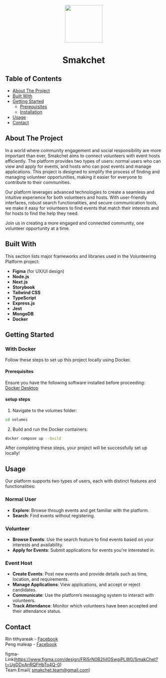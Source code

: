 <p align="center"><img src="https://github.com/MeeReak/backend-smakchet/assets/156150555/60021f68-ae1a-4ede-b46e-6d3284054cd2" width="120px"></p>
<h1 align="center">Smakchet</h1>

## Table of Contents
- [About The Project](#about-the-project)
- [Built With](#built-with)
- [Getting Started](#getting-started)
  - [Prerequisites](#prerequisites)
  - [Installation](#installation)
- [Usage](#usage)
- [Contact](#contact)

## About The Project
In a world where community engagement and social responsibility are more important than ever, 
Smakchet aims to connect volunteers with event hosts efficiently. The platform provides two types of 
users: normal users who can view and apply for events, and hosts who can post events and manage applications.
This project is designed to simplify the process of finding and managing volunteer opportunities,
making it easier for everyone to contribute to their communities.

Our platform leverages advanced technologies to create a seamless and intuitive experience
for both volunteers and hosts. With user-friendly interfaces, robust search functionalities, 
and secure communication tools, we make it easy for volunteers to find events that match their interests and for hosts to find the help they need.

Join us in creating a more engaged and connected community, one volunteer opportunity at a time.
## Built With
This section lists major frameworks and libraries used in the Volunteering Platform project:

- **Figma** (for UX/UI design)
- **Node.js**
- **Next.js**
- **Storybook**
- **Tailwind CSS**
- **TypeScript**
- **Express.js**
- **Jest**
- **MongoDB**
- **Docker**

## Getting Started
### With Docker
Follow these steps to set up this project locally using Docker.
#### Prerequisites
Ensure you have the following software installed before proceeding:
<br>
[Docker Desktop](https://www.docker.com/products/docker-desktop/)

#### setup steps
1. Navigate to the volumes folder:
```bash
cd volumes
```
2. Build and run the Docker containers:
```bash
docker compose up --build
```
After completing these steps, your project will be successfully set up locally!
  ## Usage
Our platform supports two types of users, each with distinct features and functionalities:

### Normal User
- **Explore**: Browse through events and get familiar with the platform.
- **Search**: Find events without registering.

### Volunteer
- **Browse Events**: Use the search feature to find events based on your interests and availability.
- **Apply for Events**: Submit applications for events you're interested in.

### Event Host
- **Create Events**: Post new events and provide details such as time, location, and requirements.
- **Manage Applications**: View applications, and accept or reject candidates.
- **Communicate**: Use the platform’s messaging system to interact with volunteers.
- **Track Attendance**: Monitor which volunteers have been accepted and their attendance status.

## Contact
Rin tithyareak - [Facebook](https://web.facebook.com/mee.reak.9461) 
<br>
Peng maleap - [Facebook](https://web.facebook.com/izeerry)

figma-Link(https://www.figma.com/design/FRi5rN0B2IiiIOSwgiPLW0/SmakChet?t=UgDDxAnRQFHbTo4Q-0)
<br>
Team Email( smakchet.team@gmail.com)

